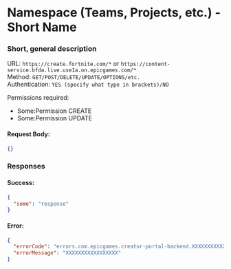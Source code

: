 # Namespace (Teams, Projects, etc.) - Short Name
### Short, general description

URL: `https://create.fortnite.com/*` or `https://content-service.bfda.live.use1a.on.epicgames.com/*` \
Method: `GET/POST/DELETE/UPDATE/OPTIONS/etc.` \
Authentication: `YES (specify what type in brackets)/NO`

Permissions required:
  - Some:Permission CREATE
  - Some:Permission UPDATE

#### Request Body:
```json
{}
```

### Responses
#### Success:
```json
{
  "some": "response"
}
```

#### Error:
```json
{
  "errorCode": "errors.com.epicgames.creator-portal-backend.XXXXXXXXXXXXX",
  "errorMessage": "XXXXXXXXXXXXXXXXX"
}
```
